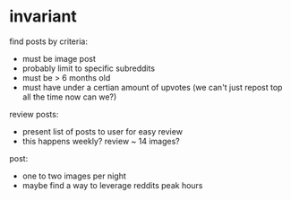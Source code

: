 invariant
=========

find posts by criteria:
* must be image post
* probably limit to specific subreddits
* must be > 6 months old
* must have under a certian amount of upvotes (we can't just repost top all the time now can we?)

review posts:
* present list of posts to user for easy review
* this happens weekly? review ~ 14 images?

post:
* one to two images per night
* maybe find a way to leverage reddits peak hours
